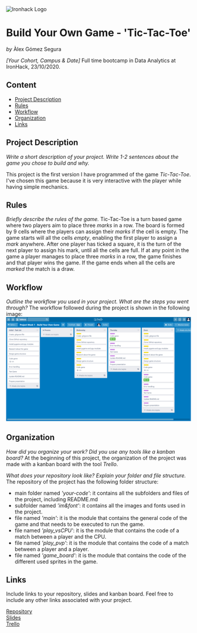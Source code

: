 <img src="https://bit.ly/2VnXWr2" alt="Ironhack Logo" width="100"/>

# Build Your Own Game - 'Tic-Tac-Toe'
*by* Àlex Gómez Segura

*[Your Cohort, Campus & Date]* Full time bootcamp in Data Analytics at IronHack, 23/10/2020.

## Content
- [Project Description](#project-description)
- [Rules](#rules)
- [Workflow](#workflow)
- [Organization](#organization)
- [Links](#links)

## Project Description
*Write a short description of your project. Write 1-2 sentences about the game you chose to build and why.*

This project is the first version I have programmed of the game *Tic-Tac-Toe*. I've chosen this game because it is very interactive with the player while having simple mechanics.

## Rules
*Briefly describe the rules of the game.*
Tic-Tac-Toe is a turn based game where two players aim to place three *marks* in a row. The board is formed by 9 cells where the players can assign their *marks* if the cell is empty. The game starts will all the cells *empty*, enabling the first player to assign a *mark* anywhere. After one player has ticked a square, it is the turn of the next player to assign his mark, until all the cells are full. If at any point in the game a player manages to place three *marks* in a row, the game finishes and that player wins the game. If the game ends when all the cells are *marked* the match is a draw.

## Workflow
*Outline the workflow you used in your project. What are the steps you went through?*
The workflow followed during the project is shown in the following image:
![workflow.png](workflow.png)

## Organization
*How did you organize your work? Did you use any tools like a kanban board?*
At the beginning of this project, the organization of the project was made with a kanban board with the tool *Trello*.

*What does your repository look like? Explain your folder and file structure.*
The repository of the project has the following folder structure:

- main folder named *'your-code'*: it contains all the subfolders and files of the project, including README.md
- subfolder named *'im&font'*: it contains all the images and fonts used in the project.
- file named *'main'*: it is the module that contains the general code of the game and that needs to be executed to run the game.
- file named *'play_vsCPU'*: it is the module that contains the code of a match between a player and the CPU.
- file named *'play_pvp'*: it is the module that contains the code of a match between a player and a player.
- file named *'game_board'*: it is the module that contains the code of the different used sprites in the game.

## Links
Include links to your repository, slides and kanban board. Feel free to include any other links associated with your project.

[Repository](https://github.com/agomezsegura/Project-Week-1-Build-Your-Own-Game)  
[Slides](https://slides.com/)  
[Trello](https://trello.com/b/ZQMZStPF/project-week-1-build-your-own-game)  
